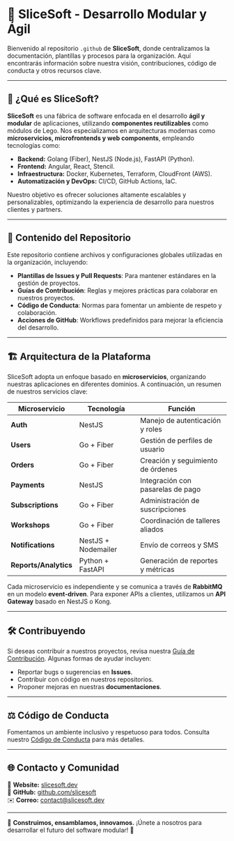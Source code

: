 # 🦔 SliceSoft - Desarrollo Modular y Ágil

Bienvenido al repositorio `.github` de **SliceSoft**, donde centralizamos la documentación, plantillas y procesos para la organización. Aquí encontrarás información sobre nuestra visión, contribuciones, código de conducta y otros recursos clave.

---

## 🚀 ¿Qué es SliceSoft?

**SliceSoft** es una fábrica de software enfocada en el desarrollo **ágil y modular** de aplicaciones, utilizando **componentes reutilizables** como módulos de Lego. Nos especializamos en arquitecturas modernas como **microservicios, microfrontends y web components**, empleando tecnologías como:

- **Backend:** Golang (Fiber), NestJS (Node.js), FastAPI (Python).
- **Frontend:** Angular, React, Stencil.
- **Infraestructura:** Docker, Kubernetes, Terraform, CloudFront (AWS).
- **Automatización y DevOps:** CI/CD, GitHub Actions, IaC.

Nuestro objetivo es ofrecer soluciones altamente escalables y personalizables, optimizando la experiencia de desarrollo para nuestros clientes y partners.

---

## 📌 Contenido del Repositorio

Este repositorio contiene archivos y configuraciones globales utilizadas en la organización, incluyendo:

- **Plantillas de Issues y Pull Requests**: Para mantener estándares en la gestión de proyectos.
- **Guías de Contribución**: Reglas y mejores prácticas para colaborar en nuestros proyectos.
- **Código de Conducta**: Normas para fomentar un ambiente de respeto y colaboración.
- **Acciones de GitHub**: Workflows predefinidos para mejorar la eficiencia del desarrollo.

---

## 🏗 Arquitectura de la Plataforma

SliceSoft adopta un enfoque basado en **microservicios**, organizando nuestras aplicaciones en diferentes dominios. A continuación, un resumen de nuestros servicios clave:

| Microservicio   | Tecnología | Función |
|----------------|------------|----------------|
| **Auth**  | NestJS | Manejo de autenticación y roles |
| **Users**  | Go + Fiber | Gestión de perfiles de usuario |
| **Orders**  | Go + Fiber | Creación y seguimiento de órdenes |
| **Payments**  | NestJS | Integración con pasarelas de pago |
| **Subscriptions**  | Go + Fiber | Administración de suscripciones |
| **Workshops**  | Go + Fiber | Coordinación de talleres aliados |
| **Notifications**  | NestJS + Nodemailer | Envío de correos y SMS |
| **Reports/Analytics**  | Python + FastAPI | Generación de reportes y métricas |

Cada microservicio es independiente y se comunica a través de **RabbitMQ** en un modelo **event-driven**. Para exponer APIs a clientes, utilizamos un **API Gateway** basado en NestJS o Kong.

---

## 🛠 Contribuyendo

Si deseas contribuir a nuestros proyectos, revisa nuestra [Guía de Contribución](CONTRIBUTING.md). Algunas formas de ayudar incluyen:

- Reportar bugs o sugerencias en **Issues**.
- Contribuir con código en nuestros repositorios.
- Proponer mejoras en nuestras **documentaciones**.

---

## ⚖️ Código de Conducta

Fomentamos un ambiente inclusivo y respetuoso para todos. Consulta nuestro [Código de Conducta](CODE_OF_CONDUCT.md) para más detalles.

---

## 🌐 Contacto y Comunidad

🔗 **Website:** [slicesoft.dev](https://slicesoft.dev)  
🐙 **GitHub:** [github.com/slicesoft](https://github.com/slicesoft)  
✉️ **Correo:** contact@slicesoft.dev  

---

📢 **Construimos, ensamblamos, innovamos.** ¡Únete a nosotros para desarrollar el futuro del software modular! 🚀